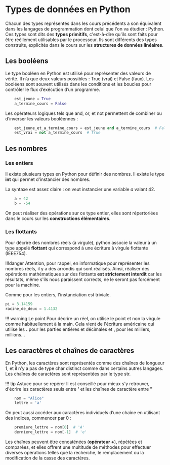 # Types de données en Python

Chacun des types représentés dans les cours précédents a son équivalent dans les langages de programmation dont celui que l'on va étudier : Python.
Ces types sont dits des **types primitifs**, c'est-à-dire qu'ils sont faits pour être rééllement utilisables par le processeur. Ils sont différents des types construits, explicités dans le cours sur les **structures de données linéaires**.

## Les booléens

Le type booléen en Python est utilisé pour représenter des valeurs de vérité. Il n’a que deux valeurs possibles : True (vrai) et False (faux). Les booléens sont souvent utilisés dans les conditions et les boucles pour contrôler le flux d’exécution d’un programme.

``` python
    est_jeune = True
    a_termine_cours = False
```

Les opérateurs logiques tels que and, or, et not permettent de combiner ou d’inverser les valeurs booléennes :

``` python
    est_jeune_et_a_termine_cours = est_jeune and a_termine_cours  # False
    est_vrai = not a_termine_cours  # True
```

## Les nombres

### Les entiers

Il existe plusieurs types en Python pour définir des nombres.
Il existe le type **int** qui permet d'instancier des nombres.

La syntaxe est assez claire : on veut instancier une variable *a* valant 42.

```python
    a = 42
    b = -54
```

On peut réaliser des opérations sur ce type entier, elles sont répertoriées dans le cours sur les **constructions élémentaires**.

### Les flottants

Pour décrire des nombres réels (à virgule), python associe la valeur à un type appelé **flottant** qui correspond à une écriture à virgule flottante (IEEE754).

!!!danger
    Attention, pour rappel, en informatique pour représenter les nombres réels, il y a des arrondis qui sont réalisés.
    Ainsi, réaliser des opérations mathématiques sur des flottants **est strictement interdit** car les résultats, même s'ils nous paraissent corrects, ne le seront pas forcément pour la machine.

Comme pour les entiers, l'instanciation est triviale.

```python
pi = 3.14159
racine_de_deux = 1.4132
```

!!! warning Le point
    Pour décrire un réel, on utilise le point et non la virgule comme habituellement à la main.
    Cela vient de l'écriture américaine qui utilise les **.** pour les parties entières et décimales et **,** pour les milliers, millions...

## Les caractères et chaînes de caractères

En Python, les caractères sont représentés comme des chaînes de longueur 1, et il n’y a pas de type char distinct comme dans certains autres langages. Les chaînes de caractères sont représentées par le type str.

!!! tip Astuce pour se repérer
    Il est conseillé pour mieux s'y retrouver, d'écrire les caractères seuls entre **'** et les chaînes de caractère entre **"**

``` python
    nom = "Alice"
    lettre = 'a'
```

On peut aussi accéder aux caractères individuels d’une chaîne en utilisant des indices, commencer par 0 :

```python 
    premiere_lettre = nom[0]  # 'A'
    derniere_lettre = nom[-1]  # 'e'
```

Les chaînes peuvent être concaténées (**opérateur +**), répétées et comparées, et elles offrent une multitude de méthodes pour effectuer diverses opérations telles que la recherche, le remplacement ou la modification de la casse des caractères.